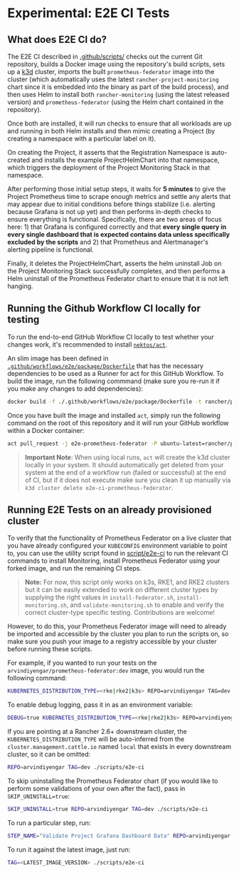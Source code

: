 # Experimental: E2E CI Tests

## What does E2E CI do?

The E2E CI described in [.github/scripts/](../../../.github/workflows/e2e-ci.yaml) checks out the current Git repository, builds a Docker image using the repository's build scripts, sets up a [k3d](https://k3d.io) cluster, imports the built `prometheus-federator` image into the cluster (which automatically uses the latest `rancher-project-monitoring` chart since it is embedded into the binary as part of the build process), and then uses Helm to install both `rancher-monitoring` (using the latest released version) and `prometheus-federator` (using the Helm chart contained in the repository).

Once both are installed, it will run checks to ensure that all workloads are up and running in both Helm installs and then mimic creating a Project (by creating a namespace with a particular label on it). 

On creating the Project, it asserts that the Registration Namespace is auto-created and installs the example ProjectHelmChart into that namespace, which triggers the deployment of the Project Monitoring Stack in that namespace.

After performing those initial setup steps, it waits for **5 minutes** to give the Project Prometheus time to scrape enough metrics and settle any alerts that may appear due to initial conditions before things stabilize (i.e. alerting because Grafana is not up yet) and then performs in-depth checks to ensure everything is functional. Specifically, there are two areas of focus here: 1) that Grafana is configured correctly and that **every single query in every single dashboard that is expected contains data unless specifically excluded by the scripts** and 2) that Prometheus and Alertmanager's alerting pipeline is functional.

Finally, it deletes the ProjectHelmChart, asserts the helm uninstall Job on the Project Monitoring Stack successfully completes, and then performs a Helm uninstall of the Prometheus Federator chart to ensure that it is not left hanging.

## Running the Github Workflow CI locally for testing

To run the end-to-end GitHub Workflow CI locally to test whether your changes work, it's recommended to install [`nektos/act`](https://github.com/nektos/act).

An slim image has been defined in [`.github/workflows/e2e/package/Dockerfile`](../../../.github/workflows/e2e/package/Dockerfile) that has the necessary dependencies to be used as a Runner for act for this GitHub Workflow. To build the image, run the following commmand (make sure you re-run it if you make any changes to add dependencies):

```bash
docker build -f ./.github/workflows/e2e/package/Dockerfile -t rancher/prometheus-federator-e2e:latest .
```

Once you have built the image and installed `act`, simply run the following command on the root of this repository and it will run your GitHub workflow within a Docker container:

```bash
act pull_request -j e2e-prometheus-federator -P ubuntu-latest=rancher/prometheus-federator-e2e:latest
```

> **Important Note**: When using local runs, `act` will create the k3d cluster locally in your system. It should automatically get deleted from your system at the end of a workflow run (failed or successful) at the end of CI, but if it does not execute make sure you clean it up manually via `k3d cluster delete e2e-ci-prometheus-federator`.

## Running E2E Tests on an already provisioned cluster

To verify that the functionality of Prometheus Federator on a live cluster that you have already configured your `KUBECONFIG` environment variable to point to, you can use the utility script found in [script/e2e-ci](../../../scripts/e2e-ci) to run the relevant CI commands to install Monitoring, install Prometheus Federator using your forked image, and run the remaining CI steps.

> **Note:** For now, this script only works on k3s, RKE1, and RKE2 clusters but it can be easily extended to work on different cluster types by supplying the right values in `install-federator.sh`, `install-monitoring.sh`, and `validate-monitoring.sh` to enable and verify the correct cluster-type specific testing. Contributions are welcome!

However, to do this, your Prometheus Federator image will need to already be imported and accessible by the cluster you plan to run the scripts on, so make sure you push your image to a registry accessible by your cluster before running these scripts.

For example, if you wanted to run your tests on the `arvindiyengar/prometheus-federator:dev` image, you would run the following command:

```bash
KUBERNETES_DISTRIBUTION_TYPE=<rke|rke2|k3s> REPO=arvindiyengar TAG=dev ./scripts/e2e-ci
```

To enable debug logging, pass it in as an environment variable:

```bash
DEBUG=true KUBERNETES_DISTRIBUTION_TYPE=<rke|rke2|k3s> REPO=arvindiyengar TAG=dev ./scripts/e2e-ci
```

If you are pointing at a Rancher 2.6+ downstream cluster, the `KUBERNETES_DISTRIBUTION_TYPE` will be auto-inferred from the `cluster.management.cattle.io` named `local` that exists in every downstream cluster, so it can be omitted:

```bash
REPO=arvindiyengar TAG=dev ./scripts/e2e-ci
```

To skip uninstalling the Prometheus Federator chart (if you would like to perform some validations of your own after the fact), pass in `SKIP_UNINSTALL=true`:

```bash
SKIP_UNINSTALL=true REPO=arvindiyengar TAG=dev ./scripts/e2e-ci
```

To run a particular step, run:

```bash
STEP_NAME="Validate Project Grafana Dashboard Data" REPO=arvindiyengar TAG=dev ./scripts/e2e-ci
```

To run it against the latest image, just run:

```bash
TAG=<LATEST_IMAGE_VERSION> ./scripts/e2e-ci
```
